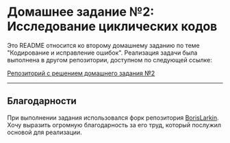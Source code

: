# Домашнее задание №2: Исследование циклических кодов

Это README относится ко второму домашнему заданию по теме "Кодирование и исправление ошибок". Реализация задачи была выполнена в другом репозитории, доступном по следующей ссылке:

[Репозиторий с решением домашнего задания №2](https://github.com/ttsypyshev/cyclic-code)

---

## Благодарности

При выполнении задания использовался форк репозитория [BorisLarkin](https://github.com/BorisLarkin). Хочу выразить огромную благодарность за его труд, который послужил основой для реализации.
